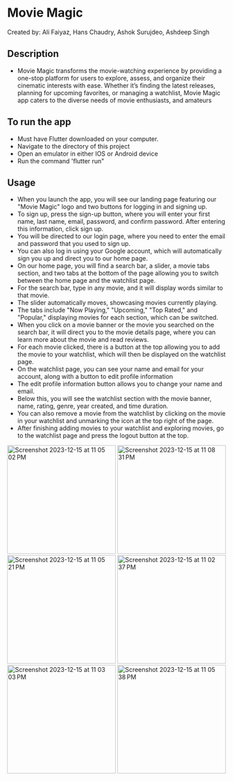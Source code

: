 # Movie Magic 

Created by: Ali Faiyaz, Hans Chaudry, Ashok Surujdeo, Ashdeep Singh

## Description
- Movie Magic transforms the movie-watching experience by providing a one-stop platform for users to explore, assess, and organize their cinematic interests with ease. Whether it’s finding the latest releases, planning for upcoming favorites, or managing a watchlist, Movie Magic app caters to the diverse needs of movie enthusiasts, and amateurs

## To run the app
- Must have Flutter downloaded on your computer.
- Navigate to the directory of this project 
- Open an emulator in either IOS or Android device 
- Run the command 'flutter run"

## Usage

- When you launch the app, you will see our landing page featuring our "Movie Magic" logo and two buttons for logging in and signing up.
- To sign up, press the sign-up button, where you will enter your first name, last name, email, password, and confirm password. After entering this information, click sign up.
- You will be directed to our login page, where you need to enter the email and password that you used to sign up.
- You can also log in using your Google account, which will automatically sign you up and direct you to our home page.
- On our home page, you will find a search bar, a slider, a movie tabs section, and two tabs at the bottom of the page allowing you to switch between the home page and the watchlist page.
- For the search bar, type in any movie, and it will display words similar to that movie.
- The slider automatically moves, showcasing movies currently playing.
- The tabs include "Now Playing," "Upcoming," "Top Rated," and "Popular," displaying movies for each section, which can be switched.
- When you click on a movie banner or the movie you searched on the search bar, it will direct you to the movie details page, where you can learn more about the movie and read reviews.
- For each movie clicked, there is a button at the top allowing you to add the movie to your watchlist, which will then be displayed on the watchlist page.
- On the watchlist page, you can see your name and email for your account, along with a button to edit profile information
- The edit profile information button allows you to change your name and email.
- Below this, you will see the watchlist section with the movie banner, name, rating, genre, year created, and time duration.
- You can also remove a movie from the watchlist by clicking on the movie in your watchlist and unmarking the icon at the top right of the page.
- After finishing adding movies to your watchlist and exploring movies, go to the watchlist page and press the logout button at the top.





<img width="250" alt="Screenshot 2023-12-15 at 11 05 02 PM" src="https://github.com/alifaiyaz1120/Movie-Magic/assets/119764873/1cf7ed89-2681-4c5c-8dba-5f8aa193416f">
<img width="250" alt="Screenshot 2023-12-15 at 11 08 31 PM" src="https://github.com/alifaiyaz1120/Movie-Magic/assets/119764873/8688c3e4-fedd-4304-b283-8ae22200a603">
<img width="250" alt="Screenshot 2023-12-15 at 11 05 21 PM" src="https://github.com/alifaiyaz1120/Movie-Magic/assets/119764873/90f86499-af6a-418c-9e3f-879b63f8e19f">
<img width="250" alt="Screenshot 2023-12-15 at 11 02 37 PM" src="https://github.com/alifaiyaz1120/Movie-Magic/assets/119764873/3e84fdb8-6646-414a-973d-f6d38e3e4fc0">
<img width="250" alt="Screenshot 2023-12-15 at 11 03 03 PM" src="https://github.com/alifaiyaz1120/Movie-Magic/assets/119764873/d937e7ea-91e2-4552-bc7e-19ba4e66145c">
<img width="250" alt="Screenshot 2023-12-15 at 11 05 38 PM" src="https://github.com/alifaiyaz1120/Movie-Magic/assets/119764873/28382a4d-acd1-414e-a776-afeba1cbe577">

